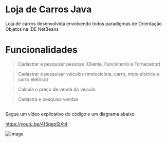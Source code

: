 # Loja de Carros Java

Loja de carros desenvolvida envolvendo todos paradigmas de Orientação Objetos na IDE NetBeans

##

# Funcionalidades
> Cadastrar e pesquisar pessoas (Cliente, Funcionario e Fornecedor)

> Cadastrar e pesquisar veiculos (motocicleta, carro, moto eletrica e carro eletrico)

> Calcula o preço de venda do veiculo

> Cadastra e pesquisa vendas
##

Segue um vídeo explicativo do código e um diagrama abaixo.

https://youtu.be/4f5qepSjXt4

![image](https://user-images.githubusercontent.com/84422477/235577123-5e0df1cb-a82e-46dd-83ab-8cbe6bb056e0.png)

